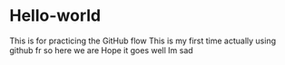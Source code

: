 # Hello-world
This is for practicing the GitHub flow
This is my first time actually using github fr so here we are
Hope it goes well
Im sad
